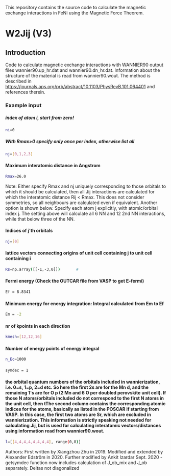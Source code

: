 This repository contains the source code to calculate the magnetic exchange interactions in FeNi using the Magnetic Force Theorem. 


# W2Jij (V3)

## Introduction

Code to calculate magnetic exchange interactions with WANNIER90 output files wannier90.up_hr.dat and wannier90.dn_hr.dat. Information about the structure of the material is read from wannier90.wout. The method is described in https://journals.aps.org/prb/abstract/10.1103/PhysRevB.101.064401 and references therein.

### Example input

##### index of atom i, start from zero!
```bash
ni=0 
```

##### With Rmax>0 specify only once per index, otherwise list all
```bash
nj=[0,1,2,3]      
```

#### Maximum interatomic distance in Angstrom 
```bash
Rmax=26.0            
```

Note: Either specify Rmax and nj uniquely corresponding to those orbitals to which it should be calculated, then all Jij interactions are calculated for which the interatomic distance Rij < Rmax. This does not consider symmetries, so all neighbours are calculated even if equivalent.
Another option is shown below. Specify each atom j explicitly, with atomic/orbital index j. The setting above will calculate all 6 NN and 12 2nd NN interactions, while that below three of the NN.


#### Indices of j'th orbitals
```bash
nj=[0]                
```

#### lattice vectors connecting origins of unit cell containing j to unit cell containing i 
```bash
Rs=np.array([[-1,-3,0]])       #
```
#### Fermi energy (Check the OUTCAR file from VASP to get E-fermi)
```bash
Ef = 8.8341             
```

#### Minimum energy for energy integration: Integral calculated from Em to Ef
```bash
Em = -2                
```

#### nr of kpoints in each direction
```bash
kmesh=[12,12,16]     
```

#### Number of energy points of energy integral
```bash
n_Ec=1000              
```

####
```bash
symdec = 1
```

#### the orbital quantum numbers of the orbitals included in wannierization, i.e. 0=s, 1=p, 2=d etc. So here the first 2s are for the Mn d, and the remaining 1's are for O p (2 Mn and 6 O per doubled perovskite unit cell). If those N atoms/orbitals included do not correspond to the first N atoms in the unit cell, then tThe second column contains the corresponding atomic indices for the atoms, basically as listed in the POSCAR if starting from VASP. In this case, the first two atoms are Sr, which are excluded in wannierization. This information is strictly speaking not needed for calculating Jij, but is used for calculating interatomic vectors/distances using information read from wannier90.wout. 
```bash
l=[[4,4,4,4,4,4,4,4], range(0,8)]       
```


Authors:
First written by Xiangzhou Zhu in 2019. 
Modified and extended by Alexander Edström in 2020.
Further modified by Ankit Izardar Sept. 2020 - getsymdec function now includes calculation 
of J_ob_mix and J_ob separately. Deltas not diagonalized
